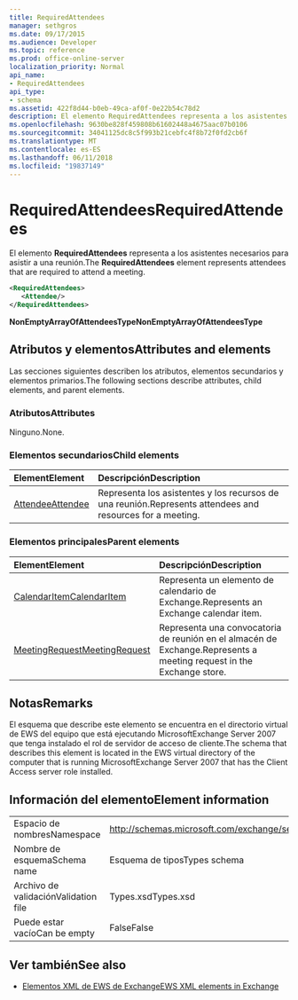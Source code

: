 ```yaml
---
title: RequiredAttendees
manager: sethgros
ms.date: 09/17/2015
ms.audience: Developer
ms.topic: reference
ms.prod: office-online-server
localization_priority: Normal
api_name:
- RequiredAttendees
api_type:
- schema
ms.assetid: 422f8d44-b0eb-49ca-af0f-0e22b54c78d2
description: El elemento RequiredAttendees representa a los asistentes necesarios para asistir a una reunión.
ms.openlocfilehash: 9630be828f459808b61602448a4675aac07b0106
ms.sourcegitcommit: 34041125dc8c5f993b21cebfc4f8b72f0fd2cb6f
ms.translationtype: MT
ms.contentlocale: es-ES
ms.lasthandoff: 06/11/2018
ms.locfileid: "19837149"
---
```

# <a name="requiredattendees"></a><span data-ttu-id="81dda-103">RequiredAttendees</span><span class="sxs-lookup"><span data-stu-id="81dda-103">RequiredAttendees</span></span>

<span data-ttu-id="81dda-104">El elemento **RequiredAttendees** representa a los asistentes necesarios para asistir a una reunión.</span><span class="sxs-lookup"><span data-stu-id="81dda-104">The **RequiredAttendees** element represents attendees that are required to attend a meeting.</span></span> 
  
```xml
<RequiredAttendees>
   <Attendee/>
</RequiredAttendees>
```

 <span data-ttu-id="81dda-105">**NonEmptyArrayOfAttendeesType**</span><span class="sxs-lookup"><span data-stu-id="81dda-105">**NonEmptyArrayOfAttendeesType**</span></span>
## <a name="attributes-and-elements"></a><span data-ttu-id="81dda-106">Atributos y elementos</span><span class="sxs-lookup"><span data-stu-id="81dda-106">Attributes and elements</span></span>

<span data-ttu-id="81dda-107">Las secciones siguientes describen los atributos, elementos secundarios y elementos primarios.</span><span class="sxs-lookup"><span data-stu-id="81dda-107">The following sections describe attributes, child elements, and parent elements.</span></span>
  
### <a name="attributes"></a><span data-ttu-id="81dda-108">Atributos</span><span class="sxs-lookup"><span data-stu-id="81dda-108">Attributes</span></span>

<span data-ttu-id="81dda-109">Ninguno.</span><span class="sxs-lookup"><span data-stu-id="81dda-109">None.</span></span>
  
### <a name="child-elements"></a><span data-ttu-id="81dda-110">Elementos secundarios</span><span class="sxs-lookup"><span data-stu-id="81dda-110">Child elements</span></span>

|<span data-ttu-id="81dda-111">**Element**</span><span class="sxs-lookup"><span data-stu-id="81dda-111">**Element**</span></span>|<span data-ttu-id="81dda-112">**Descripción**</span><span class="sxs-lookup"><span data-stu-id="81dda-112">**Description**</span></span>|
|:-----|:-----|
|[<span data-ttu-id="81dda-113">Attendee</span><span class="sxs-lookup"><span data-stu-id="81dda-113">Attendee</span></span>](attendee.md) <br/> |<span data-ttu-id="81dda-114">Representa los asistentes y los recursos de una reunión.</span><span class="sxs-lookup"><span data-stu-id="81dda-114">Represents attendees and resources for a meeting.</span></span>  <br/> |
   
### <a name="parent-elements"></a><span data-ttu-id="81dda-115">Elementos principales</span><span class="sxs-lookup"><span data-stu-id="81dda-115">Parent elements</span></span>

|<span data-ttu-id="81dda-116">**Element**</span><span class="sxs-lookup"><span data-stu-id="81dda-116">**Element**</span></span>|<span data-ttu-id="81dda-117">**Descripción**</span><span class="sxs-lookup"><span data-stu-id="81dda-117">**Description**</span></span>|
|:-----|:-----|
|[<span data-ttu-id="81dda-118">CalendarItem</span><span class="sxs-lookup"><span data-stu-id="81dda-118">CalendarItem</span></span>](calendaritem.md) <br/> |<span data-ttu-id="81dda-119">Representa un elemento de calendario de Exchange.</span><span class="sxs-lookup"><span data-stu-id="81dda-119">Represents an Exchange calendar item.</span></span>  <br/> |
|[<span data-ttu-id="81dda-120">MeetingRequest</span><span class="sxs-lookup"><span data-stu-id="81dda-120">MeetingRequest</span></span>](meetingrequest.md) <br/> |<span data-ttu-id="81dda-121">Representa una convocatoria de reunión en el almacén de Exchange.</span><span class="sxs-lookup"><span data-stu-id="81dda-121">Represents a meeting request in the Exchange store.</span></span>  <br/> |
   
## <a name="remarks"></a><span data-ttu-id="81dda-122">Notas</span><span class="sxs-lookup"><span data-stu-id="81dda-122">Remarks</span></span>

<span data-ttu-id="81dda-123">El esquema que describe este elemento se encuentra en el directorio virtual de EWS del equipo que está ejecutando MicrosoftExchange Server 2007 que tenga instalado el rol de servidor de acceso de cliente.</span><span class="sxs-lookup"><span data-stu-id="81dda-123">The schema that describes this element is located in the EWS virtual directory of the computer that is running MicrosoftExchange Server 2007 that has the Client Access server role installed.</span></span>
  
## <a name="element-information"></a><span data-ttu-id="81dda-124">Información del elemento</span><span class="sxs-lookup"><span data-stu-id="81dda-124">Element information</span></span>

|||
|:-----|:-----|
|<span data-ttu-id="81dda-125">Espacio de nombres</span><span class="sxs-lookup"><span data-stu-id="81dda-125">Namespace</span></span>  <br/> |http://schemas.microsoft.com/exchange/services/2006/types  <br/> |
|<span data-ttu-id="81dda-126">Nombre de esquema</span><span class="sxs-lookup"><span data-stu-id="81dda-126">Schema name</span></span>  <br/> |<span data-ttu-id="81dda-127">Esquema de tipos</span><span class="sxs-lookup"><span data-stu-id="81dda-127">Types schema</span></span>  <br/> |
|<span data-ttu-id="81dda-128">Archivo de validación</span><span class="sxs-lookup"><span data-stu-id="81dda-128">Validation file</span></span>  <br/> |<span data-ttu-id="81dda-129">Types.xsd</span><span class="sxs-lookup"><span data-stu-id="81dda-129">Types.xsd</span></span>  <br/> |
|<span data-ttu-id="81dda-130">Puede estar vacío</span><span class="sxs-lookup"><span data-stu-id="81dda-130">Can be empty</span></span>  <br/> |<span data-ttu-id="81dda-131">False</span><span class="sxs-lookup"><span data-stu-id="81dda-131">False</span></span>  <br/> |
   
## <a name="see-also"></a><span data-ttu-id="81dda-132">Ver también</span><span class="sxs-lookup"><span data-stu-id="81dda-132">See also</span></span>



- [<span data-ttu-id="81dda-133">Elementos XML de EWS de Exchange</span><span class="sxs-lookup"><span data-stu-id="81dda-133">EWS XML elements in Exchange</span></span>](ews-xml-elements-in-exchange.md)

